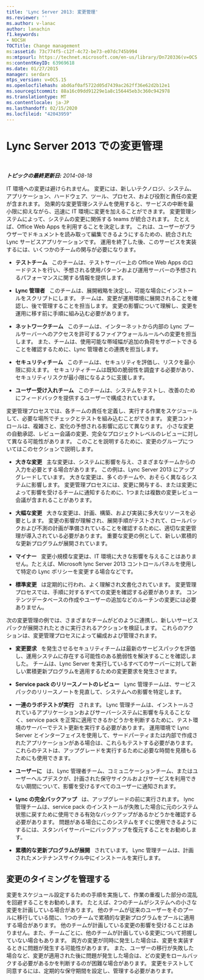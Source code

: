 ```yaml
---
title: 'Lync Server 2013: 変更管理'
ms.reviewer: ''
ms.author: v-lanac
author: lanachin
f1.keywords:
- NOCSH
TOCTitle: Change management
ms:assetid: 73c774f5-c12f-4c72-be73-e07dc745b994
ms:mtpsurl: https://technet.microsoft.com/en-us/library/Dn720336(v=OCS.15)
ms:contentKeyID: 63969618
ms.date: 01/27/2015
manager: serdars
mtps_version: v=OCS.15
ms.openlocfilehash: abd6af0af5722d05d7439ac262ff36e62d2b12e1
ms.sourcegitcommit: 88a16c09dd91229e1a8c156445eb3c360c942978
ms.translationtype: MT
ms.contentlocale: ja-JP
ms.lasthandoff: 02/15/2020
ms.locfileid: "42043959"
---
```

<div data-xmlns="http://www.w3.org/1999/xhtml">

<div class="topic" data-xmlns="http://www.w3.org/1999/xhtml" data-msxsl="urn:schemas-microsoft-com:xslt" data-cs="http://msdn.microsoft.com/">

<div data-asp="http://msdn2.microsoft.com/asp">

# <a name="change-management-in-lync-server-2013"></a>Lync Server 2013 での変更管理

</div>

<div id="mainSection">

<div id="mainBody">

<span> </span>

_**トピックの最終更新日:** 2014-08-18_

IT 環境への変更は避けられません。 変更には、新しいテクノロジ、システム、アプリケーション、ハードウェア、ツール、プロセス、および役割と責任の変更が含まれます。 効果的な変更管理システムを使用すると、サービスの中断を最小限に抑えながら、迅速に IT 環境に変更を加えることができます。 変更管理システムによって、システムの変更に関係する teams が統合されます。 たとえば、Office Web Apps を利用することを決定します。 これは、ユーザーがブラウザーでドキュメントを読み取って編集できるようにするための、統合された Lync サービスアプリケーションです。 運用を終了した後、このサービスを実装するには、いくつかのチームの関与が必要になります。

  - **テストチーム**   このチームは、テストサーバー上の Office Web Apps のロードテストを行い、予想される使用パターンおよび運用サーバーの予想されるパフォーマンスに関する情報を提供します。

  - **Lync 管理者**   このチームは、展開戦略を決定し、可能な場合にインストールをスクリプトにします。 チームは、変更が運用環境に展開されることを確認し、後で管理することを担当します。 変更の影響について理解し、変更を運用に移す前に手順に組み込む必要があります。

  - **ネットワークチーム**   このチームは、インターネットから内部の Lync プールサーバーへのアクセスを許可するファイアウォールルールへの変更を担当します。 また、チームは、使用可能な帯域幅が追加の負荷をサポートできることを確認するために、Lync 管理者との連携を担当します。

  - **セキュリティチーム**   このチームは、セキュリティを評価し、リスクを最小限に抑えます。 セキュリティチームは既知の脆弱性を調査する必要があり、セキュリティリスクが最小限になるように支援します。

  - **ユーザー受け入れチーム**   このチームは、システムをテストし、改善のためにフィードバックを提供するユーザーで構成されています。

変更管理プロセスでは、各チームの責任を定義し、実行する作業をスケジュールして、必要な場所でチェックとテストを組み込むことができます。 変更コントロールは、複雑さと、変化の予想される影響に応じて異なります。 小さな変更の自動承認、レビュー会議の変更、完全なプロジェクトレベルのレビューに対して異なる可能性があります。 このことを説明するために、変更のグループについてはこのセクションで説明します。

  - **大きな変更**   主な変更は、システムに影響を与え、さまざまなチームからの入力を必要とする場合があります。 この例は、Lync Server 2013 にアップグレードしています。 大きな変更は、多くのチームや、おそらく異なるシステムに影響します。 変更管理プロセスには、変更に関与する、または変更によって影響を受けるチームに通知するために、1つまたは複数の変更レビュー会議が含まれることがあります。

  - **大幅な変更**   大きな変更は、計画、構築、および実装に多大なリソースを必要とします。 変更の影響が理解され、展開手順がテストされて、ロールバックおよび不測の計画が準備されていることを確認するために、適切な変更管理が導入されている必要があります。 重要な変更の例として、新しい累積的な更新プログラムが展開されています。

  - **マイナー**   変更小規模な変更は、IT 環境に大きな影響を与えることはありません。たとえば、Microsoft lync Server 2013 コントロールパネルを使用して特定の Lync ポリシーを変更する場合などです。

  - **標準変更**   は定期的に行われ、よく理解され文書化されています。 変更管理プロセスでは、手順に対するすべての変更を確認する必要があります。 コンテンツデータベースの作成やユーザーの追加などのルーチンの変更には必要ありません。

次の変更管理の例では、さまざまなチームがどのように連携し、新しいサービスパックが展開されたときに実行されるアクションを検証します。 これらのアクションは、変更管理プロセスによって編成および管理されます。

  - **変更要求**   を発生させるセキュリティチームは最新のサービスパックを評価し、運用システムに存在する可能性のある脆弱性を解決することを確認しました。 チームは、Lync Server を実行しているすべてのサーバーに対して新しい累積更新プログラムを適用するための変更要求を発生させます。

  - **Service pack のリリースノートのレビュー**   Lync 管理チームは、サービスパックのリリースノートを見直して、システムへの影響を特定します。

  - **一連のラボテストが実行**   されます。 Lync 管理チームは、インストールされているアプリケーションおよびサーバーシステムに影響を与えることなく、service pack を正常に適用できるかどうかを判断するために、テスト環境のサーバーでテスト更新を実行する必要があります。 運用環境で Lync Server とインターフェイスを使用して、サードパーティまたは内部で作成されたアプリケーションがある場合は、これらもテストする必要があります。 これらのテストは、アップグレードを実行するために必要な時間を見積もるためにも使用できます。

  - **ユーザーに**   は、Lync 管理者チーム、コミュニケーションチーム、またはユーザーヘルプデスクが、計画された保守サイクルおよびサービスを利用できない期間について、影響を受けるすべてのユーザーに通知されます。

  - **Lync の完全バックアップ**   は、アップグレードの前に実行されます。 lync 管理チームは、service pack のインストールが失敗した場合に元のシステム状態に戻すために使用できる有効なバックアップがあるかどうかを確認する必要があります。 問題がある場合にこのシステムをすぐに使用できるようにするには、スタンバイサーバーにバックアップを復元することをお勧めします。

  - **累積的な更新プログラムが展開**   されています。 Lync 管理チームは、計画されたメンテナンスサイクル中にインストールを実行します。

<div>

## <a name="managing-the-timing-of-changes"></a>変更のタイミングを管理する

変更をスケジュール設定するための手順を実施して、作業の重複した部分の混乱を回避することをお勧めします。 たとえば、2つのチームがシステムへの小さな変更を計画している場合があります。 他のチームが従来のユーザーをそのプールに移行している間に、1つのチームで累積的な更新プログラムをプールに適用する場合があります。 他のチームが計画している変更の影響を受けることはありません。また、チームごとに、他のチームが計画している変更について把握していない場合もあります。 両方の変更が同時に発生した場合は、変更を実装するときに問題が発生する可能性があります。 また、ユーザーの移行が失敗した場合など、変更が適用された後に問題が発生した場合は、どの変更をロールバックする必要があるかを判断するのが困難な場合があります。 変更をテストして同意するには、定期的な保守期間を設定し、管理する必要があります。

</div>

</div>

<span> </span>

</div>

</div>

</div>

